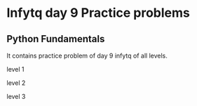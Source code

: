 # Infytq day 9 Practice problems

## Python Fundamentals


It contains practice problem of day 9 infytq of all levels.

level 1

level 2

level 3 


